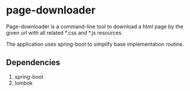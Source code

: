 # page-downloader

Page-downloader is a command-line tool to download a html page by the given url with all related 
*.css and *.js resources.

The application uses spring-boot to simplify base implementation routine.


## Dependencies 
1. spring-boot
2. lombok  

